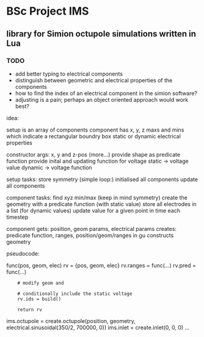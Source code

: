 # BSc Project IMS

## library for Simion octupole simulations written in Lua


### TODO
- add better typing to electrical components
- distinguish between geometric and electrical properties of the components
- how to find the index of an electrical component in the simion software?
- adjusting is a pain; perhaps an object oriented approach would work best?

idea:

setup is an array of components
component has x, y, z maxs and mins which indicate a rectangular boundry box
static or dynamic electrical properties

constructor args: x, y and z-pos (more...)
provide shape as predicate function
provide inital and updating function for voltage
static -> voltage value
dynamic -> voltage function


setup tasks:
store symmetry
(simple loop:)
initialised all components
update all components

component tasks:
find xyz min/max (keep in mind symmetry)
create the geometry with a predicate function (with static value)
store all electrodes in a list (for dynamic values)
update value for a given point in time each timestep





component gets: position, geom params, electrical params
creates: predicate function, ranges, position/geom/ranges in gu
constructs geometry




pseudocode:



func(pos, geom, elec)
        rv = {pos, geom, elec}
        rv.ranges = func(...)
        rv.pred = func(...)

        # modify geom and 

        # conditionally include the static voltage
        rv.ids = build()

        return rv




ims.octupole     = create.octupole(position, geometry, electrical.sinusoidal(350/2, 700000, 0))
ims.inlet        = create.inlet(0, 0, 0)
...








